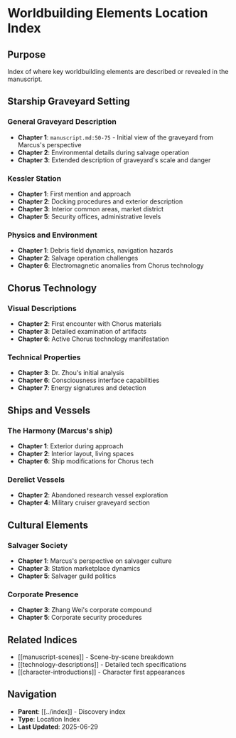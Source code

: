 # Worldbuilding Elements Location Index

## Purpose
Index of where key worldbuilding elements are described or revealed in the manuscript.

## Starship Graveyard Setting

### General Graveyard Description
- **Chapter 1**: `manuscript.md:50-75` - Initial view of the graveyard from Marcus's perspective
- **Chapter 2**: Environmental details during salvage operation
- **Chapter 3**: Extended description of graveyard's scale and danger

### Kessler Station
- **Chapter 1**: First mention and approach
- **Chapter 2**: Docking procedures and exterior description
- **Chapter 3**: Interior common areas, market district
- **Chapter 5**: Security offices, administrative levels

### Physics and Environment
- **Chapter 1**: Debris field dynamics, navigation hazards
- **Chapter 2**: Salvage operation challenges
- **Chapter 6**: Electromagnetic anomalies from Chorus technology

## Chorus Technology

### Visual Descriptions
- **Chapter 2**: First encounter with Chorus materials
- **Chapter 3**: Detailed examination of artifacts
- **Chapter 6**: Active Chorus technology manifestation

### Technical Properties
- **Chapter 3**: Dr. Zhou's initial analysis
- **Chapter 6**: Consciousness interface capabilities
- **Chapter 7**: Energy signatures and detection

## Ships and Vessels

### The Harmony (Marcus's ship)
- **Chapter 1**: Exterior during approach
- **Chapter 2**: Interior layout, living spaces
- **Chapter 6**: Ship modifications for Chorus tech

### Derelict Vessels
- **Chapter 2**: Abandoned research vessel exploration
- **Chapter 4**: Military cruiser graveyard section

## Cultural Elements

### Salvager Society
- **Chapter 1**: Marcus's perspective on salvager culture
- **Chapter 3**: Station marketplace dynamics
- **Chapter 5**: Salvager guild politics

### Corporate Presence
- **Chapter 3**: Zhang Wei's corporate compound
- **Chapter 5**: Corporate security procedures

## Related Indices
- [[manuscript-scenes]] - Scene-by-scene breakdown
- [[technology-descriptions]] - Detailed tech specifications
- [[character-introductions]] - Character first appearances

## Navigation
- **Parent**: [[../index]] - Discovery index
- **Type**: Location Index
- **Last Updated**: 2025-06-29